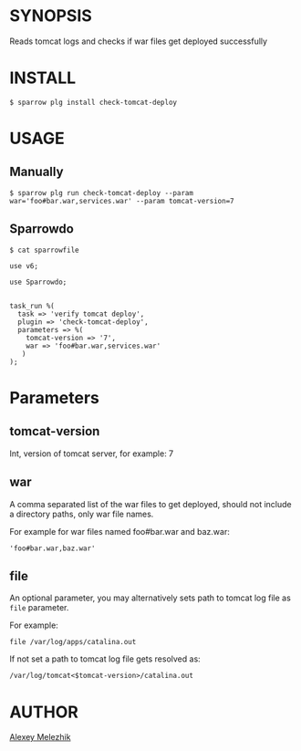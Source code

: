 # SYNOPSIS

Reads tomcat logs and checks if war files get deployed successfully

# INSTALL


    $ sparrow plg install check-tomcat-deploy


# USAGE


## Manually

    $ sparrow plg run check-tomcat-deploy --param war='foo#bar.war,services.war' --param tomcat-version=7

## Sparrowdo


    $ cat sparrowfile

    use v6;

    use Sparrowdo;


    task_run %(
      task => 'verify tomcat deploy',
      plugin => 'check-tomcat-deploy',
      parameters => %(
        tomcat-version => '7',
        war => 'foo#bar.war,services.war'
       )
    );


# Parameters

## tomcat-version

Int, version of tomcat server, for example: 7

## war

A comma separated list of the war files to get deployed, should not include a directory paths, only war file names.

For example for war files named foo#bar.war and baz.war:

    'foo#bar.war,baz.war'

## file

An optional parameter, you may alternatively sets path to tomcat log file as `file` parameter.

For example:

    file /var/log/apps/catalina.out

If not set a path to tomcat log file gets resolved as:

    /var/log/tomcat<$tomcat-version>/catalina.out    

# AUTHOR

[Alexey Melezhik](mailto:melezhik@gmail.com)
